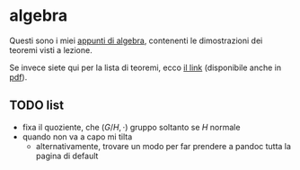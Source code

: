 # algebra

Questi sono i miei [appunti di algebra](https://ph04.github.io/algebra/html/index.html), contenenti le dimostrazioni dei teoremi visti a lezione.

Se invece siete qui per la lista di teoremi, ecco [il link](https://ph04.github.io/algebra/html/everything.html) (disponibile anche in [pdf](https://raw.githubusercontent.com/ph04/algebra/main/everything.pdf)).

## TODO list

- fixa il quoziente, che $(G/H, \cdot)$ gruppo soltanto se $H$ normale
- quando non va a capo mi tilta
    - alternativamente, trovare un modo per far prendere a pandoc tutta la pagina di default

